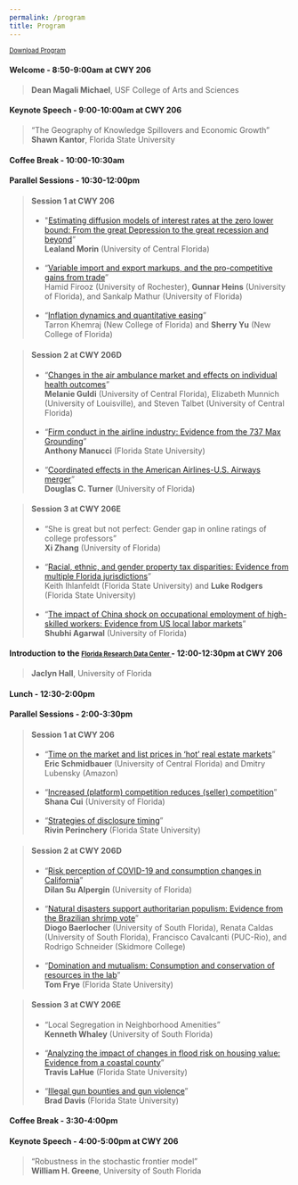```yaml
---
permalink: /program
title: Program
---
```


<a href="https://github.com/diogobaerlocher/WATE-2022/blob/main/files/WATE_Program.pdf" target="_blank" class="btn--research" style="font-size:0.8em">Download Program <i class="fas fa-fw fa-file-pdf zoom" aria-hidden="true"></i></a>

#### Welcome - 8:50-9:00am at CWY 206
> **Dean Magali Michael**, USF College of Arts and Sciences

#### Keynote Speech - 9:00-10:00am	at CWY 206
> “The Geography of Knowledge Spillovers and Economic Growth”	<br> **Shawn Kantor**, Florida State University

#### Coffee Break - 10:00-10:30am

#### Parallel Sessions - 10:30-12:00pm	

> #### Session 1 at CWY 206
> - "[Estimating diffusion models of interest rates at the zero lower bound: From the great Depression to the great recession and beyond](../files/papers/session1/1Morin.pdf)”  <br> **Lealand Morin** (University of Central Florida) <br><br>
> - “[Variable import and export markups, and the pro-competitive gains from trade](../files/papers/session1/2Heins.pdf)”<br> Hamid Firooz (University of Rochester), **Gunnar Heins** (University of Florida), and Sankalp Mathur (University of Florida) <br><br>
> - “[Inflation dynamics and quantitative easing](../files/papers/session1/3Yu.pdf)”<br> Tarron Khemraj (New College of Florida) and **Sherry Yu** (New College of Florida)


> #### Session 2 at CWY 206D
> - “[Changes in the air ambulance market and effects on individual health outcomes](../files/papers/session2/1Guldi.pdf)” <br> **Melanie Guldi** (University of Central Florida), Elizabeth Munnich (University of Louisville), and Steven Talbet (University of Central Florida) <br><br>
> - “[Firm conduct in the airline industry: Evidence from the 737 Max Grounding](../files/papers/session2/2Manucci.pdf)” <br> **Anthony Manucci** (Florida State University) <br><br>
> - “[Coordinated effects in the American Airlines-U.S. Airways merger](../files/papers/session2/3Turner.pdf)” <br> **Douglas C. Turner** (University of Florida) 


> #### Session 3 at CWY 206E
> - “She is great but not perfect: Gender gap in online ratings of college professors” <br> **Xi Zhang** (University of Florida) <br><br>
> - “[Racial, ethnic, and gender property tax disparities: Evidence from multiple Florida jurisdictions](../files/papers/session3/2Rodgers.pdf)” <br> Keith Ihlanfeldt (Florida State University) and **Luke Rodgers** (Florida State University) <br><br>
> - “[The impact of China shock on occupational employment of high-skilled workers: Evidence from US local labor markets](../files/papers/session3/3Agarwal.pdf)” <br> **Shubhi Agarwal** (University of Florida) 


#### Introduction to the <a href="https://www.ctsi.ufl.edu/research/laboratory-services/florida-rdc/" target="_blank" class="btn--research" style="font-size:0.8em"> Florida Research Data Center <i class="fas fa-fw fa-file-pdf zoom" aria-hidden="true"></i></a> - 12:00-12:30pm at CWY 206

> **Jaclyn Hall**, University of Florida

#### Lunch - 12:30-2:00pm

#### Parallel Sessions - 2:00-3:30pm

> #### Session 1 at CWY 206
> - “[Time on the market and list prices in ‘hot’ real estate markets](../files/papers/session4/1Schmidbauer.pdf)” <br> **Eric Schmidbauer** (University of Central Florida) and Dmitry Lubensky (Amazon)  <br><br>
> - “[Increased (platform) competition reduces (seller) competition](../files/papers/session4/2Cui.pdf)”  <br> **Shana Cui** (University of Florida)  <br><br>
> - “[Strategies of disclosure timing](../files/papers/session4/3Perinchery.pdf)”  <br> **Rivin Perinchery** (Florida State University)
 
> #### Session 2 at CWY 206D
> - “[Risk perception of COVID-19 and consumption changes in California](../files/papers/session5/1Alpergin.pdf)”  <br> **Dilan Su Alpergin** (University of Florida)  <br><br>
> - “[Natural disasters support authoritarian populism: Evidence from the Brazilian shrimp vote](../files/papers/session5/2Baerlocher.pdf)”  <br> **Diogo Baerlocher** (University of South Florida), Renata Caldas (University of South Florida), Francisco Cavalcanti (PUC-Rio), and Rodrigo Schneider (Skidmore College) <br><br>
> - “[Domination and mutualism: Consumption and conservation of resources in the lab](../files/papers/session5/3Frye.pdf)”  <br> **Tom Frye** (Florida State University)

> #### Session 3 at CWY 206E
> - “Local Segregation in Neighborhood Amenities”  <br> **Kenneth Whaley** (University of South Florida)  <br><br>
> - “[Analyzing the impact of changes in flood risk on housing value: Evidence from a coastal county](../files/papers/session6/2LaHue.pdf)”  <br> **Travis LaHue** (Florida State University) <br><br>
> - “[Illegal gun bounties and gun violence](../files/papers/session6/3Davis.pdf)”  <br> **Brad Davis** (Florida State University) <br>

#### Coffee Break - 3:30-4:00pm

#### Keynote Speech - 4:00-5:00pm at CWY 206
> “Robustness in the stochastic frontier model” <br> **William H. Greene**, University of South Florida
